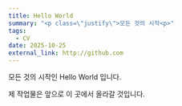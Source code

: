 ```yaml
---
title: Hello World
summary: "<p class=\"justify\">모든 것의 시작<p>"
tags:
  - CV
date: 2025-10-25
external_link: http://github.com
---
```


모든 것의 시작인 Hello World 입니다.

제 작업물은 앞으로 이 곳에서 올라갈 것입니다.